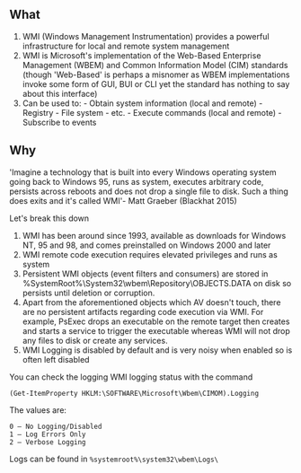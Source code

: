What
----

1. WMI (Windows Management Instrumentation) provides a powerful infrastructure for local and remote system management
2. WMI is Microsoft's implementation of the Web-Based Enterprise Management (WBEM) and Common Information Model (CIM) standards (though 'Web-Based' is perhaps a misnomer as WBEM implementations invoke some form of GUI, BUI or CLI yet the standard has nothing to say about this interface)
3. Can be used to:
                - Obtain system information (local and remote)
                        - Registry
                        - File system
                        - etc.
                - Execute commands (local and remote)
                - Subscribe to events

Why
---

'Imagine a technology that is built into every Windows operating system going back to Windows 95, runs as system, executes arbitrary code, persists across reboots and does not drop a single file to disk. Such a thing does exits and it's called WMI'- Matt Graeber (Blackhat 2015)

Let's break this down

1. WMI has been around since 1993, available as downloads for Windows NT, 95 and 98, and comes preinstalled on Windows 2000 and later
2. WMI remote code execution requires elevated privileges and runs as system
3. Persistent WMI objects (event filters and consumers) are stored in %SystemRoot%\System32\wbem\Repository\OBJECTS.DATA on disk so persists until deletion or corruption. 
4. Apart from the aforementioned objects which AV doesn't touch, there are no persistent artifacts regarding code execution via WMI. For example, PsExec drops an executable on the remote target then creates and starts a service to trigger the executable whereas WMI will not drop any files to disk or create any services.
5. WMI Logging is disabled by default and is very noisy when enabled so is often left disabled

You can check the logging WMI logging status with the command

`(Get-ItemProperty HKLM:\SOFTWARE\Microsoft\Wbem\CIMOM).Logging`

The values are:
```
0 – No Logging/Disabled
1 – Log Errors Only
2 – Verbose Logging
```
Logs can be found in `%systemroot%\system32\wbem\Logs\`
